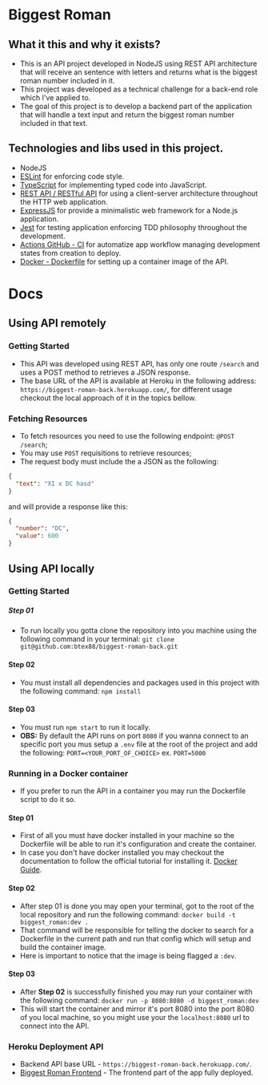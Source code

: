 # Biggest Roman

## What it this and why it exists?
- This is an API project developed in NodeJS using REST API architecture that will receive an sentence with letters and returns what is the biggest roman number included in it.
- This project was developed as a technical challenge for a back-end role which I've applied to.
- The goal of this project is to develop a backend part of the application that will handle a text input and return the biggest roman number included in that text.

## Technologies and libs used in this project.
- NodeJS
- [ESLint](https://eslint.org/) for enforcing code style.
- [TypeScript](https://www.typescriptlang.org/) for implementing typed code into JavaScript.
- [REST API / RESTful API](https://www.redhat.com/en/topics/api/what-is-a-rest-api) for using a client-server architecture throughout the HTTP web application.
- [ExpressJS](https://expressjs.com/) for provide a minimalistic web framework for a Node.js application.
- [Jest](https://jestjs.io/) for testing application enforcing TDD philosophy throughout the development.
- [Actions GitHub - CI](https://github.com/features/actions) for automatize app workflow managing development states from creation to deploy.
- [Docker - Dockerfile](https://docs.docker.com/engine/reference/builder/) for setting up a container image of the API.

# Docs
## Using API remotely
### Getting Started
- This API was developed using REST API, has only one route ```/search``` and uses a POST method to retrieves a JSON response.
- The base URL of the API is available at Heroku in the following address: ```https://biggest-roman-back.herokuapp.com/```, for different usage checkout the local approach of it in the topics bellow.

### Fetching Resources
- To fetch resources you need to use the following endpoint: ```@POST /search```;
- You may use ```POST``` requisitions to retrieve resources;
- The request body must include the a JSON as the following:
```JSON
{
  "text": "XI x DC hasd"
}
```
and will provide a response like this:
```JSON
{
  "number": "DC",
  "value": 600
}
```

## Using API locally
### Getting Started
##### Step 01
- To run locally you gotta clone the repository into you machine using the following command in your terminal:
```git clone git@github.com:btex88/biggest-roman-back.git```

#### Step 02
- You must install all dependencies and packages used in this project with the following command:
```npm install```

#### Step 03
- You must run ```npm start``` to run it locally.
- **OBS:** By default the API runs on port ```8080``` if you wanna connect to an specific port you mus setup a ```.env``` file at the root of the project and add the following:
```PORT=<YOUR_PORT_OF_CHOICE>```
ex.
```PORT=5000```

### Running in a Docker container
- If you prefer to run the API in a container you may run the Dockerfile script to do it so.

#### Step 01
- First of all you must have docker installed in your machine so the Dockerfile will be able to run it's configuration and create the container.
- In case you don't have docker installed you may checkout the documentation to follow the official tutorial for installing it. [Docker Guide](https://docs.docker.com/get-docker/).

#### Step 02
- After step 01 is done you may open your terminal, got to the root of the local repository and run the following command:
```docker build -t biggest_roman:dev .```
- That command will be responsible for telling the docker to search for a Dockerfile in the current path and run that config which will setup and build the container image.
- Here is important to notice that the image is being flagged a ```:dev```.

#### Step 03
- After **Step 02** is successfully finished you may run your container with the following command:
```docker run -p 8080:8080 -d biggest_roman:dev```
- This will start the container and mirror it's port 8080 into the port 8080 of you local machine, so you might use your the ```localhost:8080``` url to connect into the API.

### Heroku Deployment API
- Backend API base URL  - ```https://biggest-roman-back.herokuapp.com/```.
- [Biggest Roman Frontend](https://biggest-roman.vercel.app/) - The frontend part of the app fully deployed.
